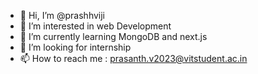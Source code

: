 - 👋 Hi, I’m @prashhviji
- 👀 I’m interested in web Development
- 🌱 I’m currently learning MongoDB and next.js
- 💞️ I’m looking for internship
- 📫 How to reach me : prasanth.v2023@vitstudent.ac.in


<!---
prashhviji/prashhviji is a ✨ special ✨ repository because its `README.md` (this file) appears on your GitHub profile.
You can click the Preview link to take a look at your changes.
--->
